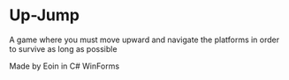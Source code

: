 # Up-Jump
A game where you must move upward and navigate the platforms in order to survive as long as possible

Made by Eoin in C# WinForms

